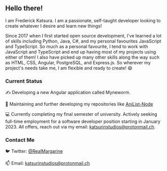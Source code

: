 ## Hello there!

I am Frederick Katsura. I am a passionate, self-taught developer looking to create whatever I desire and learn new things!

Since 2017 when I first started open source development, I've learned a lot of skills including Python, Java, C#, and my personal favourites JavaScript and TypeScript. So much as a personal favourite, I tend to work with JavaScript and TypeScript and end up having most of my projects using either of them! I also have picked up many other skills along the way such as HTML, CSS, Angular, PostgreSQL, and Express.js. So wherever my project's needs take me, I am flexible and ready to create! 😄

### Current Status

✍️ Developing a new Angular application called Myneworm.

🔨 Maintaining and further developing my repositories like [AniList-Node](https://github.com/Butterstroke/AniList-Node)

💻 Currently completing my final semester of university. Actively seeking full-time employment for a software developer position starting in January 2023. All offers, reach out via my email: <a href="mailto:katsurinstudios@protonmail.ch">katsurinstudios@protonmail.ch</a>.

### Contact Me
🐦 Twitter: <a href="https://twitter.com/RealMargarine">@RealMargarine</a>

📫 Email: <a href="mailto:katsurinstudios@protonmail.ch">katsurinstudios@protonmail.ch</a>
